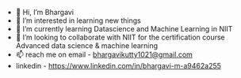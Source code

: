 - 👋 Hi, I’m Bhargavi
- 👀 I’m interested in learning new things
- 🌱 I’m currently learning Datascience and Machine Learning in NIIT
- 💞️ I’m looking to collaborate with NIIT for the certification course Advanced data science & machine learning
- 📫 reach me on email - bhargavikutty1021@gmail.com 
- linkedin - https://www.linkedin.com/in/bhargavi-m-a9462a255
<!---
bhargavikutty/bhargavikutty is a ✨ special ✨ repository because its `README.md` (this file) appears on your GitHub profile.
You can click the Preview link to take a look at your changes.
--->
